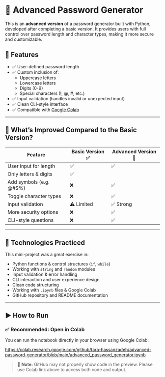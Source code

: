 # 🔐 Advanced Password Generator

This is an **advanced version** of a password generator built with Python, developed after completing a basic version. It provides users with full control over password length and character types, making it more secure and customizable.

## 🚀 Features

- ✅ User-defined password length  
- ✅ Custom inclusion of:
  - Uppercase letters
  - Lowercase letters
  - Digits (0-9)
  - Special characters (!, @, #, etc.)
- ✅ Input validation (handles invalid or unexpected input)
- ✅ Clean CLI-style interface
- ✅ Compatible with [Google Colab](https://colab.research.google.com)

---

## 🔄 What’s Improved Compared to the Basic Version?

| Feature                         | Basic Version ✅ | Advanced Version 🚀 |
|----------------------------------|------------------|---------------------|
| User input for length            | ✅                | ✅                  |
| Only letters & digits            | ✅                |                     |
| Add symbols (e.g. @#$%)          | ❌                | ✅                  |
| Toggle character types           | ❌                | ✅                  |
| Input validation                 | ⚠️ Limited        | ✅ Strong            |
| More security options            | ❌                | ✅                  |
| CLI-style questions              | ❌                | ✅                  |

---

## 🧪 Technologies Practiced

This mini-project was a great exercise in:

- Python functions & control structures (`if`, `while`)
- Working with `string` and `random` modules
- Input validation & error handling
- CLI interaction and user experience design
- Clean code structuring
- Working with `.ipynb` files & Google Colab
- GitHub repository and README documentation

---

## ▶️ How to Run

### ✅ Recommended: Open in Colab

You can run the notebook directly in your browser using Google Colab:

https://colab.research.google.com/github/tara-hassanzadeh/advanced-password-generator/blob/main/advanced_password_generator.ipynb

> 📌 **Note:** GitHub may not properly show code in the preview. Please use Colab link above to access both code and output.
